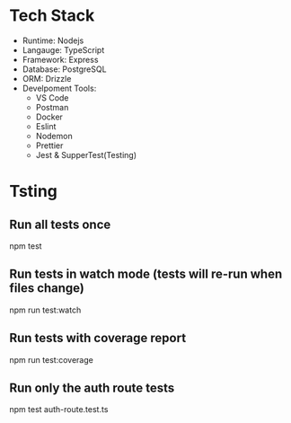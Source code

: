 # Tech Stack
- Runtime: Nodejs
- Langauge: TypeScript
- Framework: Express
- Database: PostgreSQL
- ORM: Drizzle
- Develpoment Tools:
  - VS Code
  - Postman
  - Docker
  - Eslint
  - Nodemon
  - Prettier
  - Jest & SupperTest(Testing)

# Tsting
## Run all tests once
npm test

## Run tests in watch mode (tests will re-run when files change)
npm run test:watch

## Run tests with coverage report
npm run test:coverage

## Run only the auth route tests
npm test auth-route.test.ts
